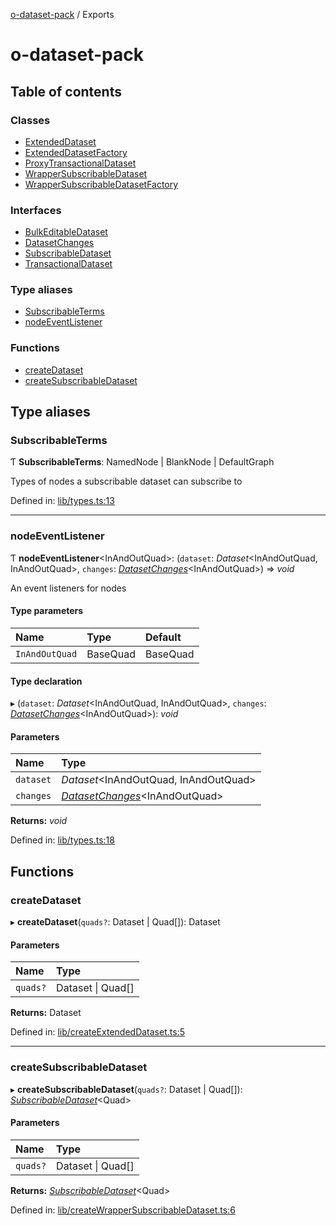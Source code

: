 [o-dataset-pack](README.md) / Exports

# o-dataset-pack

## Table of contents

### Classes

- [ExtendedDataset](classes/extendeddataset.md)
- [ExtendedDatasetFactory](classes/extendeddatasetfactory.md)
- [ProxyTransactionalDataset](classes/proxytransactionaldataset.md)
- [WrapperSubscribableDataset](classes/wrappersubscribabledataset.md)
- [WrapperSubscribableDatasetFactory](classes/wrappersubscribabledatasetfactory.md)

### Interfaces

- [BulkEditableDataset](interfaces/bulkeditabledataset.md)
- [DatasetChanges](interfaces/datasetchanges.md)
- [SubscribableDataset](interfaces/subscribabledataset.md)
- [TransactionalDataset](interfaces/transactionaldataset.md)

### Type aliases

- [SubscribableTerms](modules.md#subscribableterms)
- [nodeEventListener](modules.md#nodeeventlistener)

### Functions

- [createDataset](modules.md#createdataset)
- [createSubscribableDataset](modules.md#createsubscribabledataset)

## Type aliases

### SubscribableTerms

Ƭ **SubscribableTerms**: NamedNode \| BlankNode \| DefaultGraph

Types of nodes a subscribable dataset can subscribe to

Defined in: [lib/types.ts:13](https://github.com/o-development/subscribable-dataset/blob/8558099/lib/types.ts#L13)

___

### nodeEventListener

Ƭ **nodeEventListener**<InAndOutQuad\>: (`dataset`: *Dataset*<InAndOutQuad, InAndOutQuad\>, `changes`: [*DatasetChanges*](interfaces/datasetchanges.md)<InAndOutQuad\>) => *void*

An event listeners for nodes

#### Type parameters

| Name | Type | Default |
| :------ | :------ | :------ |
| `InAndOutQuad` | BaseQuad | BaseQuad |

#### Type declaration

▸ (`dataset`: *Dataset*<InAndOutQuad, InAndOutQuad\>, `changes`: [*DatasetChanges*](interfaces/datasetchanges.md)<InAndOutQuad\>): *void*

#### Parameters

| Name | Type |
| :------ | :------ |
| `dataset` | *Dataset*<InAndOutQuad, InAndOutQuad\> |
| `changes` | [*DatasetChanges*](interfaces/datasetchanges.md)<InAndOutQuad\> |

**Returns:** *void*

Defined in: [lib/types.ts:18](https://github.com/o-development/subscribable-dataset/blob/8558099/lib/types.ts#L18)

## Functions

### createDataset

▸ **createDataset**(`quads?`: Dataset \| Quad[]): Dataset

#### Parameters

| Name | Type |
| :------ | :------ |
| `quads?` | Dataset \| Quad[] |

**Returns:** Dataset

Defined in: [lib/createExtendedDataset.ts:5](https://github.com/o-development/subscribable-dataset/blob/8558099/lib/createExtendedDataset.ts#L5)

___

### createSubscribableDataset

▸ **createSubscribableDataset**(`quads?`: Dataset \| Quad[]): [*SubscribableDataset*](interfaces/subscribabledataset.md)<Quad\>

#### Parameters

| Name | Type |
| :------ | :------ |
| `quads?` | Dataset \| Quad[] |

**Returns:** [*SubscribableDataset*](interfaces/subscribabledataset.md)<Quad\>

Defined in: [lib/createWrapperSubscribableDataset.ts:6](https://github.com/o-development/subscribable-dataset/blob/8558099/lib/createWrapperSubscribableDataset.ts#L6)
